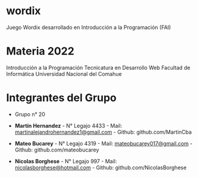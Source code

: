 # wordix
Juego Wordix desarrollado en Introducción a la Programación (FAI)

# Materia 2022

Introducción a la Programación
Tecnicatura en Desarrollo Web
Facultad de Informática
Universidad Nacional del Comahue

# Integrantes del Grupo

* Grupo n° 20

* **Martín Hernandez** - N° Legajo 4433 - Mail: martinalejandrohernandez1@gmail.com - Github: github.com/MartinCba

* **Mateo Bucarey** - N° Legajo 4319 - Mail: mateobucarey017@gmail.com - Github:
github.com/mateobucarey

* **Nicolas Borghese** - N° Legajo 997 - Mail: nicolasborghese@hotmail.com - Github:
github.com/NicolasBorghese
